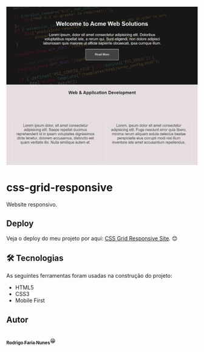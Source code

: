 ![Logo](./img/capa-readme.png)


# css-grid-responsive

Website responsivo.


## Deploy
Veja o deploy do meu projeto por aqui: <a href="https://rodrigo-fn.github.io/css-grid-responsive/" target="_blank">CSS Grid Responsive Site</a>. 😊


## 🛠 Tecnologias

As seguintes ferramentas foram usadas na construção do projeto:

- HTML5
- CSS3
- Mobile First



## Autor
<img style="border-radius: 50%;" src="https://avatars.githubusercontent.com/u/107443321?s=400&u=a527a233645765073738a7fae564f3b2b637ea57&v=4" width="150px;" alt=""/>
<br />
 <a href="https://github.com/Rodrigo-FN" title=""><sub><b>Rodrigo Faria Nunes</b></sub></a>😁</a>

